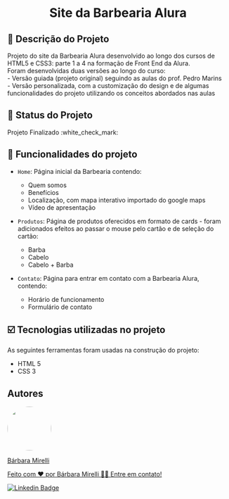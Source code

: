 <h1 align="center"> Site da Barbearia Alura </h1>

## :pencil: Descrição do Projeto
<p>Projeto do site da Barbearia Alura desenvolvido ao longo dos cursos de HTML5 e CSS3: parte 1 a 4 na formação de Front End da Alura.
   <br>
   Foram desenvolvidas duas versões ao longo do curso: 
   <br>
   - Versão guiada (projeto original) seguindo as aulas do prof. Pedro Marins
   <br>
   - Versão personalizada, com a customização do design e de algumas funcionalidades do projeto utilizando os conceitos abordados nas aulas</p>

## :pushpin: Status do Projeto
<p>Projeto Finalizado :white_check_mark:</p>


## :hammer: Funcionalidades do projeto

- `Home`: Página inicial da Barbearia contendo:
   - Quem somos
   - Benefícios
   - Localização, com mapa interativo importado do google maps
   - Vídeo de apresentação
 
- `Produtos`: Página de produtos oferecidos em formato de cards - foram adicionados efeitos ao passar o mouse pelo cartão e de seleção do cartão:
   - Barba
   - Cabelo
   - Cabelo + Barba

- `Contato`: Página para entrar em contato com a Barbearia Alura, contendo:
   - Horário de funcionamento 
   - Formulário de contato 
   
## :ballot_box_with_check: Tecnologias utilizadas no projeto

As seguintes ferramentas foram usadas na construção do projeto:

- HTML 5
- CSS 3

## Autores
<a href="https://github.com/barbaramir">
 <img style="border-radius: 50%;" src="https://avatars.githubusercontent.com/u/101302079?s=400&u=d13ec9e6994cd183223e15caeb5599afe49b9093&v=4" width="100px;" alt=""/>
 <br />
   <p>Bárbara Mirelli</p>


Feito com ❤️ por Bárbara Mirelli 👋🏽 Entre em contato!

[![Linkedin Badge](https://img.shields.io/badge/-Barbara-blue?style=flat-square&logo=Linkedin&logoColor=white&link=https://www.linkedin.com/in/barbara-mirelli/)](https://www.linkedin.com/in/barbara-mirelli/) 

